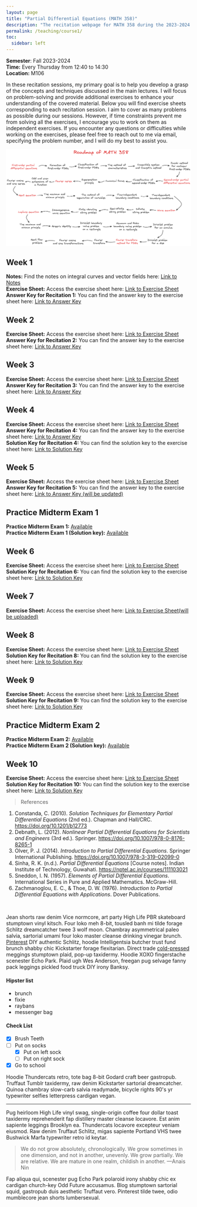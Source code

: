 ```yaml
---
layout: page
title: "Partial Differential Equations (MATH 358)"
description: "The recitation webpage for MATH 358 during the 2023-2024 Fall Semester"
permalink: /teaching/course1/
toc:
  sidebar: left
---
```


**Semester**: Fall 2023-2024   
**Time:** Every Thursday from 12:40 to 14:30  
**Location:** M106

In these recitation sessions, my primary goal is to help you develop a grasp of the concepts and techniques discussed in the main lectures. I will focus on problem-solving and provide additional exercises to enhance your understanding of the covered material. Below you will find exercise sheets corresponding to each recitation session. I aim to cover as many problems as possible during our sessions. However, if time constraints prevent me from solving all the exercises, I encourage you to work on them as independent exercises. If you encounter any questions or difficulties while working on the exercises, please feel free to reach out to me via email, specifying the problem number, and I will do my best to assist you.

![roadmap](roadmap358.png)


## Week 1

**Notes:** Find the notes on integral curves and vector fields here: <a href="https://drive.google.com/file/d/1Lmumw0LpLad9v0GnukLkN3oQg2x_T6Yw/view?usp=sharing" target="_blank">Link to Notes</a>  
**Exercise Sheet:** Access the exercise sheet here: <a href="https://drive.google.com/file/d/16njBIzgrSMhxvkJbyNVBfHHtOoA0RERc/view?usp=drive_link" target="_blank">Link to Exercise Sheet</a>  
**Answer Key for Recitation 1:** You can find the answer key to the exercise sheet here: <a href="https://drive.google.com/file/d/12KJax99hvxxeov_NDr_YOZSqZfYb0x9G/view?usp=drive_link" target="_blank">Link to Answer Key</a>

## Week 2
 
**Exercise Sheet:** Access the exercise sheet here: <a href="https://drive.google.com/file/d/1EzT66Hi-nwfbwSmKmdc_rJP2ntJYDR8a/view?usp=share_link" target="_blank">Link to Exercise Sheet</a>  
**Answer Key for Recitation 2:** You can find the answer key to the exercise sheet here: <a href="https://drive.google.com/file/d/1HVHGa0Rv01jYs8GEAWklDMVvQ_9kjceS/view?usp=share_link" target="_blank">Link to Answer Key</a>

## Week 3
 
**Exercise Sheet:** Access the exercise sheet here: <a href="https://drive.google.com/file/d/1MI-fTvOU6RoxYDtXQgNA0hTYXycrWcif/view?usp=drive_link" target="_blank">Link to Exercise Sheet</a>  
**Answer Key for Recitation 3:** You can find the answer key to the exercise sheet here: <a href="https://drive.google.com/file/d/1j5mEr3Wn2OCKb7-08WsDy1sek9bR3BBZ/view?usp=drive_link">Link to Answer Key</a>

## Week 4
 
**Exercise Sheet:** Access the exercise sheet here: <a href="https://drive.google.com/file/d/18ziDwbiMk-j7hAJBcYGcEFNiCMj9Stv4/view?usp=sharing">Link to Exercise Sheet</a>  
**Answer Key for Recitation 4:** You can find the answer key to the exercise sheet here: <a href="https://drive.google.com/file/d/1eN_6yN_NCnL9Eg3ofYS3fwtKJ-8enfRh/view?usp=drive_link">Link to Answer Key</a>  
**Solution Key for Recitation 4:** You can find the solution key to the exercise sheet here: <a href="https://drive.google.com/file/d/1l0aBXus0yF5kRCHwdtZjTisrmNjD0-nO/view?usp=sharing">Link to Solution Key</a>

## Week 5

**Exercise Sheet:** Access the exercise sheet here: <a href="https://drive.google.com/file/d/1szptaS1BHu8547IIgBMl-yBID9SUqBab/view?usp=sharing">Link to Exercise Sheet</a>  
**Answer Key for Recitation 5:** You can find the answer key to the exercise sheet here: <a href="">Link to Answer Key (will be updated)</a>  

## Practice Midterm Exam 1  
**Practice Midterm Exam 1:** <a href="https://drive.google.com/file/d/1ldrB032SMFDZq5wNR4n9352UUJWCB9C7/view?usp=drive_link" target="_blank">Available</a>  
**Practice Midterm Exam 1 (Solution key):** <a href="https://drive.google.com/file/d/1nF_zt4iqSRQ5KJ6Q9odIMObJxAnScNkA/view?usp=drivesdk " target="_blank">Available</a>

## Week 6

**Exercise Sheet:** Access the exercise sheet here: <a href="https://drive.google.com/file/d/1BgofcA9aebklcuYdJxZ0mRDyvjmkcNFi/view?usp=sharing">Link to Exercise Sheet</a>  
**Solution Key for Recitation 6:** You can find the solution key to the exercise sheet here: <a href="https://drive.google.com/file/d/1YRpsLkPJcJot4Li-6rKi7CiX_muG4Pfx/view?usp=sharing">Link to Solution Key</a>


## Week 7

**Exercise Sheet:** Access the exercise sheet here: <a href="">Link to Exercise Sheet(will be uploaded)</a>

## Week 8

**Exercise Sheet:** Access the exercise sheet here: <a href="https://drive.google.com/file/d/1DRP2fjyX7cw26SEwXqfTQp0UQ1rEX-ta/view?usp=drive_link">Link to Exercise Sheet</a>  
**Solution Key for Recitation 8:** You can find the solution key to the exercise sheet here: <a href="https://drive.google.com/file/d/18Q001xyg-KfRPRrn2XfGxOXIH4c1KSUG/view?usp=sharing">Link to Solution Key</a>

## Week 9

**Exercise Sheet:** Access the exercise sheet here: <a href="https://drive.google.com/file/d/1UndCeiY6cwVw0dXoYiivoOsDVHZIWuxr/view?usp=drive_link">Link to Exercise Sheet</a>  
**Solution Key for Recitation 9:** You can find the solution key to the exercise sheet here: <a href="https://drive.google.com/file/d/1ng9rCrETyINnwsByKLBvp5n5nZOArl6F/view?usp=sharing">Link to Solution Key</a>

## Practice Midterm Exam 2    
**Practice Midterm Exam 2:** <a href="https://drive.google.com/file/d/1akdCCxrMDpazly5_En9wYWJn2yN8xnCp/view?usp=drive_link" target="_blank">Available</a>  
**Practice Midterm Exam 2 (Solution key):** <a href="https://drive.google.com/file/d/1r8XGhNRBC8F6vqEppiJw5h7chjKH8aEd/view?usp=sharing">Available</a>

## Week 10

**Exercise Sheet:** Access the exercise sheet here: <a href="https://drive.google.com/file/d/1DtUZgjeOAiUkYiF6K8ISFuJRSMQ8j63o/view?usp=sharing">Link to Exercise Sheet</a>  
**Solution Key for Recitation 10:** You can find the solution key to the exercise sheet here: <a href="https://drive.google.com/file/d/1eHsvgJ42thOE_L9uOGOq6EmnP8TGNtE0/view?usp=sharing">Link to Solution Key</a>


> References

1. Constanda, C. (2010). _Solution Techniques for Elementary Partial Differential Equations_ (2nd ed.). Chapman and Hall/CRC. https://doi.org/10.1201/b12773  
2. Debnath, L. (2012). _Nonlinear Partial Differential Equations for Scientists and Engineers_ (3rd ed.). Springer. https://doi.org/10.1007/978-0-8176-8265-1    
3. Olver, P. J. (2014). _Introduction to Partial Differential Equations_. Springer International Publishing. https://doi.org/10.1007/978-3-319-02099-0  
4. Sinha, R. K. (n.d.). _Partial Differential Equations_ [Course notes]. Indian Institute of Technology, Guwahati. https://nptel.ac.in/courses/111103021  
5. Sneddon, I. N. (1957). _Elements of Partial Differential Equations_. International Series in Pure and Applied Mathematics. McGraw-Hill.  
6. Zachmanoglou, E. C., & Thoe, D. W. (1976). _Introduction to Partial Differential Equations with Applications_. Dover Publications.  

&nbsp;

<!-- I plan to solve the problems in Partial Differential Equations by Dr. Rajen Kumar Sinha and upload the solutions. However, I may not be able to upload them immediately after you finish the topics discussed in each module's corresponding lecture problems. You can find the solutions below. 

## Module 2: First-order partial differential equations
**Lecture 1:** <a href="https://drive.google.com/file/d/1DVXQADU-A1aIqPgd55tRfO9n5koX-gxt/view?usp=sharing" target="_blank">First-order partial differential equations</a> -->























Jean shorts raw denim Vice normcore, art party High Life PBR skateboard stumptown vinyl kitsch. Four loko meh 8-bit, tousled banh mi tilde forage Schlitz dreamcatcher twee 3 wolf moon. Chambray asymmetrical paleo salvia, sartorial umami four loko master cleanse drinking vinegar brunch. [Pinterest](https://www.pinterest.com) DIY authentic Schlitz, hoodie Intelligentsia butcher trust fund brunch shabby chic Kickstarter forage flexitarian. Direct trade <a href="https://en.wikipedia.org/wiki/Cold-pressed_juice">cold-pressed</a> meggings stumptown plaid, pop-up taxidermy. Hoodie XOXO fingerstache scenester Echo Park. Plaid ugh Wes Anderson, freegan pug selvage fanny pack leggings pickled food truck DIY irony Banksy.

#### Hipster list

- brunch
- fixie
- raybans
- messenger bag

#### Check List

- [x] Brush Teeth
- [ ] Put on socks
  - [x] Put on left sock
  - [ ] Put on right sock
- [x] Go to school

Hoodie Thundercats retro, tote bag 8-bit Godard craft beer gastropub. Truffaut Tumblr taxidermy, raw denim Kickstarter sartorial dreamcatcher. Quinoa chambray slow-carb salvia readymade, bicycle rights 90's yr typewriter selfies letterpress cardigan vegan.

<hr>

Pug heirloom High Life vinyl swag, single-origin coffee four dollar toast taxidermy reprehenderit fap distillery master cleanse locavore. Est anim sapiente leggings Brooklyn ea. Thundercats locavore excepteur veniam eiusmod. Raw denim Truffaut Schlitz, migas sapiente Portland VHS twee Bushwick Marfa typewriter retro id keytar.

> We do not grow absolutely, chronologically. We grow sometimes in one dimension, and not in another, unevenly. We grow partially. We are relative. We are mature in one realm, childish in another.
> —Anais Nin

Fap aliqua qui, scenester pug Echo Park polaroid irony shabby chic ex cardigan church-key Odd Future accusamus. Blog stumptown sartorial squid, gastropub duis aesthetic Truffaut vero. Pinterest tilde twee, odio mumblecore jean shorts lumbersexual.
